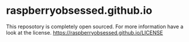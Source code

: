 # raspberryobsessed.github.io
This reposotory is completely open sourced.
For more information have a look at the license. https://raspberryobsessed.github.io/LICENSE